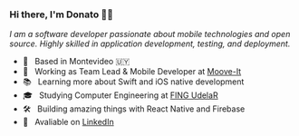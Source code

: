 ### Hi there, I'm Donato 👋🏻

*I am a software developer passionate about mobile technologies and open source. Highly skilled in application development, testing, and deployment.*

- 📍 &nbsp; Based in Montevideo 🇺🇾 
- 💼 &nbsp; Working as Team Lead & Mobile Developer at [Moove-It](https://moove-it.com/)
- 📚 &nbsp; Learning more about Swift and iOS native development
- 🎓 &nbsp; Studying Computer Engineering at [FING UdelaR](https://www.fing.edu.uy/)
- 🛠 &nbsp; Building amazing things with React Native and Firebase
- 🔗 &nbsp; Avaliable on [LinkedIn](https://www.linkedin.com/in/donatoaguirre24)
